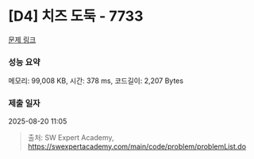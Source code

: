 # [D4] 치즈 도둑 - 7733 

[문제 링크](https://swexpertacademy.com/main/code/problem/problemDetail.do?contestProbId=AWrDOdQqRCUDFARG) 

### 성능 요약

메모리: 99,008 KB, 시간: 378 ms, 코드길이: 2,207 Bytes

### 제출 일자

2025-08-20 11:05



> 출처: SW Expert Academy, https://swexpertacademy.com/main/code/problem/problemList.do